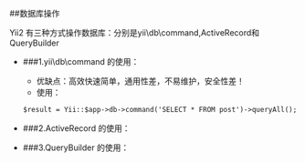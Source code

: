 ##数据库操作

Yii2 有三种方式操作数据库：分别是yii\db\command,ActiveRecord和QueryBuilder

- ###1.yii\db\command 的使用：
    - 优缺点：高效快速简单，通用性差，不易维护，安全性差！
    - 使用：
    ```markdown
    $result = Yii::$app->db->command('SELECT * FROM post')->queryAll();
    ```

- ###2.ActiveRecord 的使用：

- ###3.QueryBuilder 的使用：
